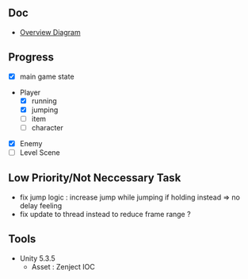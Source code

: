 ## Doc
- [Overview Diagram](https://www.lucidchart.com/invitations/accept/9b67298b-53b3-4a22-b0aa-23e574db00b3)

## Progress
- [x] main game state
- Player
   - [x] running
   - [x] jumping
   - [ ] item
   - [ ] character
- [x] Enemy
- [ ] Level Scene

## Low Priority/Not Neccessary Task
- fix jump logic : increase jump while jumping if holding instead => no delay feeling
- fix update to thread instead to reduce frame range ?

## Tools
- Unity 5.3.5
   + Asset : Zenject IOC
